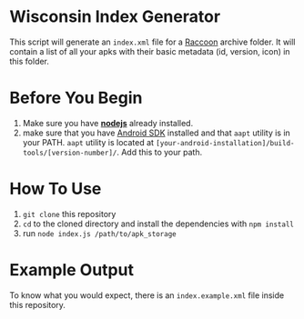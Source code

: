 Wisconsin Index Generator
=========================
This script will generate an `index.xml` file for a [Raccoon](https://github.com/onyxbits/Raccoon) archive folder. It will contain a list of all your apks with their basic metadata (id, version, icon) in this folder.

Before You Begin
==============
1. Make sure you have **[nodejs](http://nodejs.org/)** already installed.
2. make sure that you have [Android SDK](http://developer.android.com/sdk/installing/index.html) installed and that `aapt` utility is in your PATH. `aapt` utility is located at `[your-android-installation]/build-tools/[version-number]/`. Add this to your path.

How To Use
=========================
1. `git clone` this repository 
2. `cd` to the cloned directory and install the dependencies with `npm install`
2. run `node index.js /path/to/apk_storage`

Example Output
=========================
To know what you would expect, there is an `index.example.xml` file inside this repository.  
